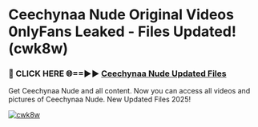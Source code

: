 # Ceechynaa Nude Original Videos 0nlyFans Leaked - Files Updated! (cwk8w)

<h3>🔴 CLICK HERE 🌐==►► <a href="https://tinyurl.com/yc6ubb5a" rel="nofollow">Ceechynaa Nude Updated Files</a></h3>

Get Ceechynaa Nude and all content. Now you can access all videos and pictures of Ceechynaa Nude. New Updated Files 2025!

[![cwk8w](https://i.imgur.com/7eu0CRL.gif)](https://tinyurl.com/yc6ubb5a)
